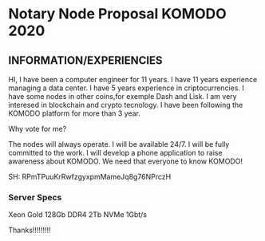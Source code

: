 # Notary Node Proposal KOMODO 2020

## INFORMATION/EXPERIENCIES

HI, I have been a computer engineer for 11 years. I have 11 years experience managing a data center. I have 5 years experience in criptocurrencies. I have some nodes in other coins,for exemple Dash and Lisk. I am very interesed in blockchain and crypto tecnology.  I have been following the KOMODO platform for more than 3 year.  

Why vote for me? 

The nodes will always operate.  I will be available 24/7.  I will be fully committed to the work.  I will develop a phone application to raise awareness about KOMODO. We need that everyone to know KOMODO! 

SH: RPmTPuuKrRwfzgyxpmMameJq8g76NPrczH 

### Server Specs
 Xeon Gold 128Gb DDR4 2Tb NVMe 1Gbt/s


 Thanks!!!!!!!!!
